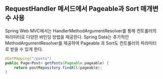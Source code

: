 ## RequestHandler 메서드에서 Pageable과 Sort 매개변수 사용
Spring Web MVC에서는 HandlerMethodArgumentResolver를 통해 컨트롤러의 파라미터로 다양한 바인딩 방법을 제공한다. Spring Data는 추가적인 MethodArgumentResolver를 제공하여 Pageable 과 Sort도 컨트롤러의 파라미터로 받을 수 있게 한다.

```java
@GetMapping("/posts")  
public Page<Post> getPosts(Pageable pageable) {  
    return postRepository.findAll(pageable);  
}
```


